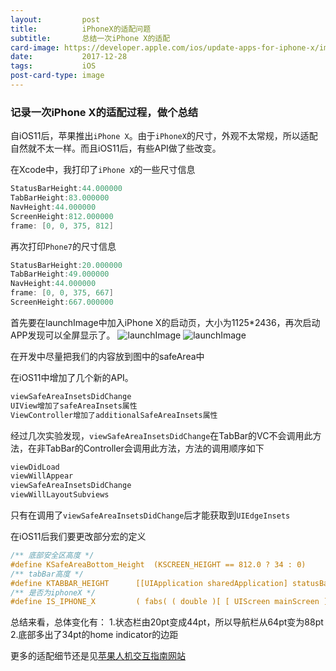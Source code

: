 ```yaml
---
layout:         post
title:          iPhoneX的适配问题
subtitle:       总结一次iPhone X的适配
card-image:	https://developer.apple.com/ios/update-apps-for-iphone-x/images/illustrations/checklist-safe-area-landscape.svg
date:           2017-12-28
tags:           iOS
post-card-type: image
---
```

### 记录一次iPhone X的适配过程，做个总结

自iOS11后，苹果推出```iPhone X```。由于```iPhoneX```的尺寸，外观不太常规，所以适配自然就不太一样。而且iOS11后，有些API做了些改变。

在Xcode中，我打印了```iPhone X```的一些尺寸信息

```objective-c
StatusBarHeight:44.000000
TabBarHeight:83.000000
NavHeight:44.000000
ScreenHeight:812.000000
frame: [0, 0, 375, 812]
```

再次打印```Phone7```的尺寸信息

```objective-c
StatusBarHeight:20.000000
TabBarHeight:49.000000
NavHeight:44.000000
frame: [0, 0, 375, 667]
ScreenHeight:667.000000
```

首先要在launchImage中加入iPhone X的启动页，大小为1125*2436，再次启动APP发现可以全屏显示了。
![launchImage](https://developer.apple.com/ios/update-apps-for-iphone-x/images/illustrations/checklist-safe-area-portrait.svg)
![launchImage](https://developer.apple.com/ios/update-apps-for-iphone-x/images/illustrations/checklist-safe-area-landscape.svg)

在开发中尽量把我们的内容放到图中的safeArea中

在iOS11中增加了几个新的API。

```objective-c
viewSafeAreaInsetsDidChange
UIView增加了safeAreaInsets属性
ViewController增加了additionalSafeAreaInsets属性
```

经过几次实验发现，```viewSafeAreaInsetsDidChange```在TabBar的VC不会调用此方法，在非TabBar的Controller会调用此方法，方法的调用顺序如下

```objective-c
viewDidLoad
viewWillAppear
viewSafeAreaInsetsDidChange
viewWillLayoutSubviews
```

只有在调用了```viewSafeAreaInsetsDidChange```后才能获取到```UIEdgeInsets```

在iOS11后我们要更改部分宏的定义

```objective-c
/** 底部安全区高度 */
#define KSafeAreaBottom_Height  (KSCREEN_HEIGHT == 812.0 ? 34 : 0)
/** tabBar高度 */
#define KTABBAR_HEIGHT      [[UIApplication sharedApplication] statusBarFrame].size.height > 20 ? 83 : 49
/** 是否为iphoneX */
#define IS_IPHONE_X         ( fabs( ( double )[ [ UIScreen mainScreen ] bounds ].size.height - ( double )812 ) < DBL_EPSILON )
```

总结来看，总体变化有：
1.状态栏由20pt变成44pt，所以导航栏从64pt变为88pt
2.底部多出了34pt的home indicator的边距

更多的适配细节还是见[苹果人机交互指南网站](https://developer.apple.com/cn/ios/update-apps-for-iphone-x/)